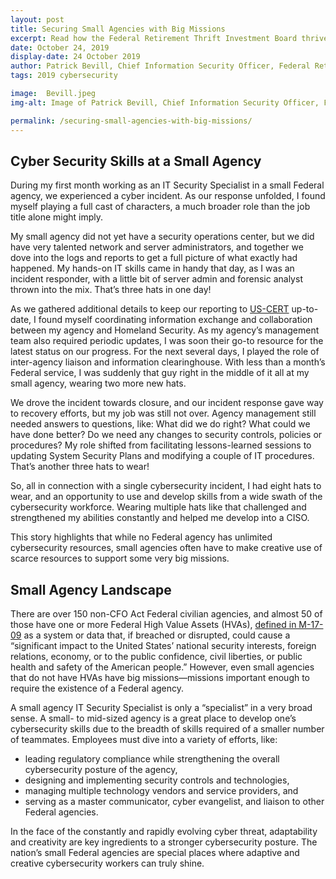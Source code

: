 ```yaml
---
layout: post
title: Securing Small Agencies with Big Missions
excerpt: Read how the Federal Retirement Thrift Investment Board thrives on adaptability and creativity when it comes to cybersecurity.
date: October 24, 2019
display-date: 24 October 2019
author: Patrick Bevill, Chief Information Security Officer, Federal Retirement Thrift Investment Board
tags: 2019 cybersecurity 

image:  Bevill.jpeg
img-alt: Image of Patrick Bevill, Chief Information Security Officer, Federal Retirement Thrift Investment Board

permalink: /securing-small-agencies-with-big-missions/
---
```


## Cyber Security Skills at a Small Agency
During my first month working as an IT Security Specialist in a small Federal agency, we experienced a cyber incident. As our response unfolded, I found myself playing a full cast of characters, a much broader role than the job title alone might imply. 

My small agency did not yet have a security operations center, but we did have very talented network and server administrators, and together we dove into the logs and reports to get a full picture of what exactly had happened. My hands-on IT skills came in handy that day, as I was an incident responder, with a little bit of server admin and forensic analyst thrown into the mix. That’s three hats in one day!

As we gathered additional details to keep our reporting to [US-CERT](https://www.us-cert.gov/) up-to-date, I found myself coordinating information exchange and collaboration between my agency and Homeland Security. As my agency’s management team also required periodic updates, I was soon their go-to resource for the latest status on our progress. For the next several days, I played the role of inter-agency liaison and information clearinghouse. With less than a month’s Federal service, I was suddenly that guy right in the middle of it all at my small agency, wearing two more new hats.

We drove the incident towards closure, and our incident response gave way to recovery efforts, but my job was still not over. Agency management still needed answers to questions, like: What did we do right? What could we have done better? Do we need any changes to security controls, policies or procedures? My role shifted from facilitating lessons-learned sessions to updating System Security Plans and modifying a couple of IT procedures. That’s another three hats to wear!

 So, all in connection with a single cybersecurity incident, I had eight hats to wear, and an opportunity to use and develop skills from a wide swath of the cybersecurity workforce. Wearing multiple hats like that challenged and strengthened my abilities constantly and helped me develop into a CISO. 

This story highlights that while no Federal agency has unlimited cybersecurity resources, small agencies often have to make creative use of scarce resources to support some very big missions. 

## Small Agency Landscape
There are over 150 non-CFO Act Federal civilian agencies, and almost 50 of those have one or more Federal High Value Assets (HVAs), [defined in M-17-09](https://www.whitehouse.gov/sites/whitehouse.gov/files/omb/memoranda/2017/m-17-09.pdf) as a system or data that, if breached or disrupted, could cause a “significant impact to the United States’ national security interests, foreign relations, economy, or to the public confidence, civil liberties, or public health and safety of the American people.” However, even small agencies that do not have HVAs have big missions—missions important enough to require the existence of a Federal agency.

A small agency IT Security Specialist is only a “specialist” in a very broad sense. A small- to mid-sized agency is a great place to develop one’s cybersecurity skills due to the breadth of skills required of a smaller number of teammates. Employees must dive into a variety of efforts, like:
- leading regulatory compliance while strengthening the overall cybersecurity posture of the agency, 
- designing and implementing security controls and technologies, 
- managing multiple technology vendors and service providers, and
- serving as a master communicator, cyber evangelist, and liaison to other Federal agencies. 

In the face of the constantly and rapidly evolving cyber threat, adaptability and creativity are key ingredients to a stronger cybersecurity posture. The nation’s small Federal agencies are special places where adaptive and creative cybersecurity workers can truly shine.
